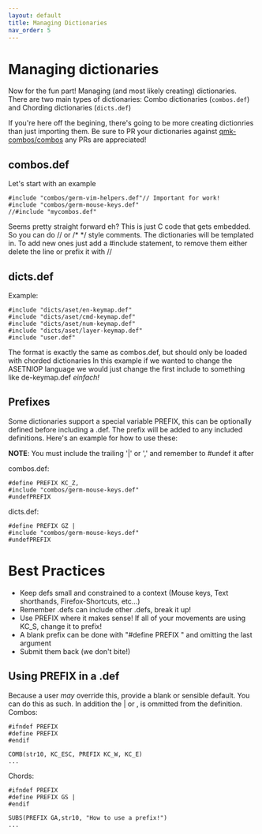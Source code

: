 ```yaml
---
layout: default
title: Managing Dictionaries
nav_order: 5
---
```


# Managing dictionaries

Now for the fun part! Managing (and most likely creating) dictionaries. There are two main types of
dictionaries: Combo dictionaries (```combos.def```) and Chording dictionaries (```dicts.def```) 

If you're here off the begining, there's going to be more creating dictionries than just importing
them. Be sure to PR your dictionaries against [qmk-combos/combos](https://github.com/qmk-combos/combos)
any PRs are appreciated!

## combos.def
Let's start with an example
```
#include "combos/germ-vim-helpers.def"// Important for work!
#include "combos/germ-mouse-keys.def"
//#include "mycombos.def"
```

Seems pretty straight forward eh? This is just C code that gets embedded. So you can do // or /* */ style
comments. The dictionaries will be templated in. To add new ones just add a #include statement, to remove
them either delete the line or prefix it with //

## dicts.def

Example: 

```
#include "dicts/aset/en-keymap.def"
#include "dicts/aset/cmd-keymap.def"
#include "dicts/aset/num-keymap.def"
#include "dicts/aset/layer-keymap.def"
#include "user.def"
```

The format is exactly the same as combos.def, but should only be loaded with chorded dictionaries
In this example if we wanted to change the ASETNIOP language we would just change the first include
to something like de-keymap.def _einfach!_

## Prefixes

Some dictionaries support a special variable PREFIX, this can be optionally defined before including a
.def. The prefix will be added to any included definitions. Here's an example for how to use these:

**NOTE**: You must include the trailing '\|' or ',' and remember to #undef it after

combos.def:
```
#define PREFIX KC_Z, 
#include "combos/germ-mouse-keys.def"
#undefPREFIX
```

dicts.def:
```
#define PREFIX GZ |
#include "combos/germ-mouse-keys.def"
#undefPREFIX
```


# Best Practices 

- Keep defs small and constrained to a context (Mouse keys, Text shorthands, Firefox-Shortcuts, etc...)
- Remember .defs can include other .defs, break it up!
- Use PREFIX where it makes sense! If all of your movements are using KC_S, change it to prefix!
- A blank prefix can be done with "#define PREFIX " and omitting the last argument
- Submit them back (we don't bite!)

## Using PREFIX in a .def
Because a user _may_ override this, provide a blank or sensible default. You can do this as such. In addition
the | or , is ommitted from the definition. 
Combos:
```
#ifndef PREFIX
#define PREFIX 
#endif 

COMB(str10, KC_ESC, PREFIX KC_W, KC_E)
...
```
Chords:
```
#ifndef PREFIX
#define PREFIX GS | 
#endif 

SUBS(PREFIX GA,str10, "How to use a prefix!")
...
```
